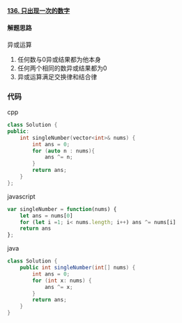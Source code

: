 #### [136. 只出现一次的数字](https://leetcode-cn.com/problems/single-number/)



#### 解题思路

异或运算

1. 任何数与0异或结果都为他本身
2. 任何两个相同的数异或结果都为0
3. 异或运算满足交换律和结合律

### 代码

cpp

```cpp
class Solution {
public:
    int singleNumber(vector<int>& nums) {
        int ans = 0;
        for (auto n : nums){
            ans ^= n;
        }
        return ans;
    }
};
```

javascript

```javascript
var singleNumber = function(nums) {
    let ans = nums[0]
    for (let i =1; i< nums.length; i++) ans ^= nums[i]
    return ans
};
```



java

```java
class Solution {
    public int singleNumber(int[] nums) {
        int ans = 0;
        for (int x: nums) {
            ans ^= x;
        }
        return ans;
    }
}
```

